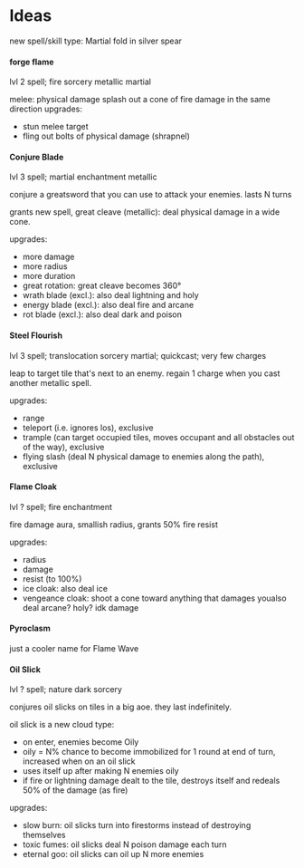 # Ideas

new spell/skill type: Martial
fold in silver spear

#### forge flame
lvl 2 spell; fire sorcery metallic martial

melee: physical damage
splash out a cone of fire damage in the same direction
upgrades:
- stun melee target
- fling out bolts of physical damage (shrapnel)

#### Conjure Blade
lvl 3 spell; martial enchantment metallic

conjure a greatsword that you can use to attack your enemies. lasts N turns

grants new spell, great cleave (metallic): deal physical damage in a wide cone.

upgrades:
- more damage
- more radius
- more duration
- great rotation: great cleave becomes 360°
- wrath blade (excl.): also deal lightning and holy
- energy blade (excl.): also deal fire and arcane
- rot blade (excl.): also deal dark and poison

#### Steel Flourish
lvl 3 spell; translocation sorcery martial; quickcast; very few charges

leap to target tile that's next to an enemy. regain 1 charge when you cast another metallic spell.

upgrades:
- range
- teleport (i.e. ignores los), exclusive
- trample (can target occupied tiles, moves occupant and all obstacles out of the way), exclusive
- flying slash (deal N physical damage to enemies along the path), exclusive

#### Flame Cloak
lvl ? spell; fire enchantment

fire damage aura, smallish radius, grants 50% fire resist

upgrades:
- radius
- damage
- resist (to 100%)
- ice cloak: also deal ice
- vengeance cloak: shoot a cone toward anything that damages youalso deal arcane? holy? idk damage
#### Pyroclasm

just a cooler name for Flame Wave

#### Oil Slick
lvl ? spell; nature dark sorcery

conjures oil slicks on tiles in a big aoe. they last indefinitely.

oil slick is a new cloud type:
- on enter, enemies become Oily
- oily = N% chance to become immobilized for 1 round at end of turn, increased when on an oil slick
- uses itself up after making N enemies oily
- if fire or lightning damage dealt to the tile, destroys itself and redeals 50% of the damage (as fire)

upgrades:
- slow burn: oil slicks turn into firestorms instead of destroying themselves
- toxic fumes: oil slicks deal N poison damage each turn
- eternal goo: oil slicks can oil up N more enemies

